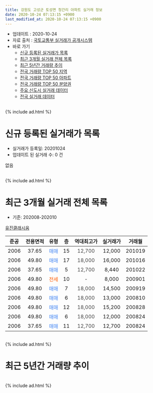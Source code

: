 ```yaml
---
title: 강원도 고성군 토성면 청간리 아파트 실거래 정보
date: 2020-10-24 07:13:15 +0900
last_modified_at: 2020-10-24 07:13:15 +0900
---
```


* 업데이트 : 2020-10-24
* 자료 출처 : [국토교통부 실거래가 공개시스템](http://rt.molit.go.kr)
* 바로 가기
    * [신규 등록된 실거래가 목록](#신규-등록된-실거래가-목록)
    * [최근 3개월 실거래 전체 목록](#최근-3개월-실거래-전체-목록)
    * [최근 5년간 거래량 추이](#최근-5년간-거래량-추이)
    * [전국 거래량 TOP 50 지역](https://inasie.github.io/apt-trade-info/최근-3개월-전국에서-가장-거래가-많이-발생한-지역)
    * [전국 거래량 TOP 50 아파트](https://inasie.github.io/apt-trade-info/최근-3개월-전국에서-가장-거래가-많이-발생한-아파트)
    * [전국 거래량 TOP 50 분양권](https://inasie.github.io/apt-trade-info/최근-3개월-전국에서-가장-거래가-많이-발생한-분양권)
    * [주요 신도시 실거래 데이터](https://inasie.github.io/apt-trade-info/주요-신도시)
    * [전국 실거래 데이터](https://inasie.github.io/apt-trade-info/전국)
<br>
{% include ad.html %}
<br>

# 신규 등록된 실거래가 목록
* 실거래가 등록일: 20201024
* 업데이트 된 실거래 수: 0 건

없음

<br>
{% include ad.html %}
<br>

# 최근 3개월 실거래 전체 목록
* 기준: 202008-202010


[유진클래시움](https://search.naver.com/search.naver?query=%EA%B0%95%EC%9B%90%EB%8F%84+%EA%B3%A0%EC%84%B1%EA%B5%B0+%ED%86%A0%EC%84%B1%EB%A9%B4+%EC%B2%AD%EA%B0%84%EB%A6%AC+%EC%9C%A0%EC%A7%84%ED%81%B4%EB%9E%98%EC%8B%9C%EC%9B%80)

|준공|전용면적|유형|층|역대최고가|실거래가|거래월|
|:---:|:---:|:---:|:---:|:---:|:---:|:---:|
|2006|37.65|<span style="color:#4285f3">매매</span>|15|<span style="color:#444444">12,700</span>|12,000|201019|
|2006|49.80|<span style="color:#4285f3">매매</span>|17|<span style="color:#444444">18,000</span>|16,000|201016|
|2006|37.65|<span style="color:#4285f3">매매</span>|5|<span style="color:#444444">12,700</span>|8,440|201022|
|2006|49.80|<span style="color:#ff5a00">전세</span>|10|<span style="color:#444444">-</span>|8,000|200901|
|2006|49.80|<span style="color:#4285f3">매매</span>|7|<span style="color:#444444">18,000</span>|14,500|200919|
|2006|49.80|<span style="color:#4285f3">매매</span>|6|<span style="color:#444444">18,000</span>|13,000|200810|
|2006|49.80|<span style="color:#4285f3">매매</span>|12|<span style="color:#444444">18,000</span>|15,200|200828|
|2006|49.80|<span style="color:#4285f3">매매</span>|6|<span style="color:#444444">18,000</span>|12,000|200824|
|2006|37.65|<span style="color:#4285f3">매매</span>|11|<span style="color:#444444">12,700</span>|12,700|200824|


<br>
{% include ad.html %}
<br>

# 최근 5년간 거래량 추이


<div style="width:100%;">
    <canvas id="deal_progress" height="200"></canvas>
</div>

<script>
new Chart(document.getElementById("deal_progress"), {
    type: 'line',
    data: {
        labels: ['201510','201511','201512','201601','201602','201603','201604','201605','201606','201607','201608','201609','201610','201611','201612','201701','201702','201703','201704','201705','201706','201707','201708','201709','201710','201711','201712','201801','201802','201803','201804','201805','201806','201807','201808','201809','201810','201811','201812','201901','201902','201903','201904','201905','201906','201907','201908','201909','201910','201911','201912','202001','202002','202003','202004','202005','202006','202007','202008','202009','202010'],
        datasets: [{
            label: '매매',
            pointRadius: 1,
            data: [4, 3, 0, 1, 1, 0, 5, 5, 13, 5, 11, 6, 4, 4, 3, 2, 5, 4, 4, 4, 4, 5, 3, 5, 4, 2, 2, 4, 1, 3, 1, 1, 2, 2, 2, 2, 2, 1, 0, 2, 1, 3, 1, 1, 2, 1, 1, 1, 1, 1, 2, 2, 1, 4, 3, 4, 7, 4, 4, 1, 3],
            borderColor: "rgba(255, 201, 14, 1)",
            backgroundColor: "rgba(255, 201, 14, 0.5)",
            fill: false,
            lineTension: 0
        },{
            label: '전월세',
            pointRadius: 1,
            data: [1, 1, 1, 5, 0, 3, 1, 2, 1, 2, 1, 2, 3, 0, 1, 3, 0, 2, 5, 2, 2, 1, 0, 2, 2, 3, 4, 1, 0, 1, 0, 1, 3, 0, 1, 0, 2, 0, 0, 0, 3, 1, 0, 0, 0, 1, 0, 2, 0, 0, 0, 1, 2, 2, 0, 3, 2, 2, 0, 1, 0],
            borderColor: "rgba(0, 141, 185, 1)",
            backgroundColor: "rgba(0, 141, 185, 0.5)",
            fill: false,
            lineTension: 0
        }
        ]
    },
    options: {
        responsive: true,
        title: {
            display: false
        },
        tooltips: {
            mode: 'index',
            intersect: false
        },
        hover: {
            mode: 'nearest',
            intersect: true
        },
        scales: {
            xAxes: [{
                display: true,
                scaleLabel: {
                    display: true,
                    labelString: '년/월'
                }
            }],
            yAxes: [{
                display: true,
                ticks: {
                    suggestedMin: 0,
                },
                scaleLabel: {
                    display: true,
                    labelString: '실거래 수'
                }
            }]
        }
    }
});

</script>


<br>
{% include ad.html %}
<br>

